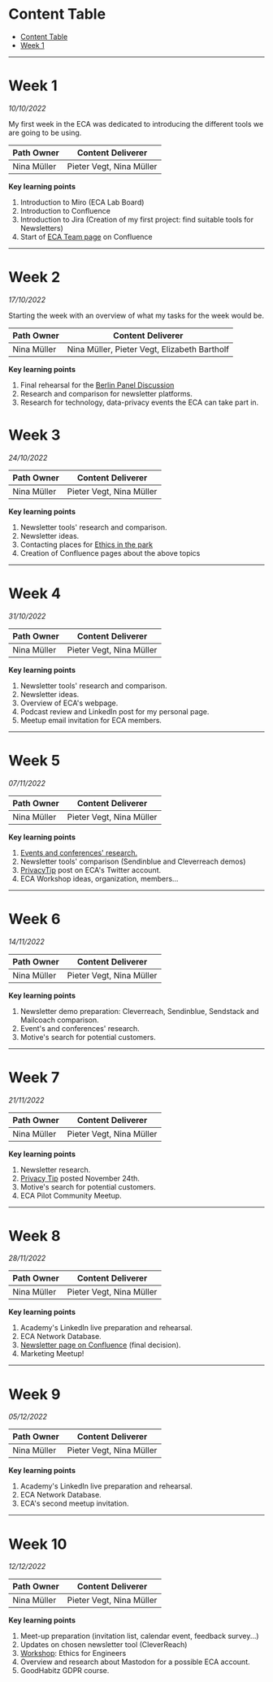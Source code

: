 # Content Table
- [Content Table](#content-table)
- [Week 1](#week-1)


----------------------------------------------------------------
# Week 1
*10/10/2022*

My first week in the ECA was dedicated to introducing the different tools we are going to be using.

| **Path Owner** | **Content Deliverer** | 
| --- | --- | 
| Nina Müller | Pieter Vegt, Nina Müller|


**Key learning points** <!-- (Do not change this line!!!) -->
1. Introduction to Miro (ECA Lab Board)
2. Introduction to Confluence 
3. Introduction to Jira (Creation of my first project: find suitable tools for Newsletters)
4. Start of [ECA Team page](https://searchbroker.atlassian.net/wiki/spaces/EBAMP/pages/3992092696/ECA+Team) on Confluence

----------------------------------------------------------------
# Week 2
*17/10/2022*

Starting the week with an overview of what my tasks for the week would be.

| **Path Owner** | **Content Deliverer** | 
| --- | --- | 
| Nina Müller | Nina Müller, Pieter Vegt, Elizabeth Bartholf|


**Key learning points** <!-- (Do not change this line!!!) -->
1. Final rehearsal for the [Berlin Panel Discussion](https://www.linkedin.com/video/event/urn:li:ugcPost:6985515475531112448/)
2. Research and comparison for newsletter platforms.
3. Research for technology, data-privacy events the ECA can take part in.

# Week 3
*24/10/2022*


| **Path Owner** | **Content Deliverer** | 
| --- | --- | 
| Nina Müller | Pieter Vegt, Nina Müller|


**Key learning points** <!-- (Do not change this line!!!) -->
1. Newsletter tools' research and comparison. 
2. Newsletter ideas. 
3. Contacting places for [Ethics in the park](https://searchbroker.atlassian.net/wiki/spaces/EBAMP/pages/3964862582/Ethics+in+the+park)
4. Creation of Confluence pages about the above topics 

----------------------------------------------------------------
# Week 4
*31/10/2022*


| **Path Owner** | **Content Deliverer** | 
| --- | --- | 
| Nina Müller | Pieter Vegt, Nina Müller|


**Key learning points** <!-- (Do not change this line!!!) -->
1. Newsletter tools' research and comparison. 
2. Newsletter ideas. 
3. Overview of ECA's webpage.
4. Podcast review and LinkedIn post for my personal page.
5. Meetup email invitation for ECA members.

----------------------------------------------------------------
# Week 5
*07/11/2022*


| **Path Owner** | **Content Deliverer** | 
| --- | --- | 
| Nina Müller | Pieter Vegt, Nina Müller|


**Key learning points** <!-- (Do not change this line!!!) -->
1. [Events and conferences' research.](https://searchbroker.atlassian.net/wiki/spaces/EBAMP/pages/4019847202/Privacy+data+and+ethics-related+events+research)
2. Newsletter tools' comparison (Sendinblue and Cleverreach demos)
3. [PrivacyTip](https://twitter.com/ethicalallies/status/1591001460795445249) post on ECA's Twitter account.
4. ECA Workshop ideas, organization, members...

----------------------------------------------------------------
# Week 6
*14/11/2022*


| **Path Owner** | **Content Deliverer** | 
| --- | --- | 
| Nina Müller | Pieter Vegt, Nina Müller|


**Key learning points** <!-- (Do not change this line!!!) -->
1. Newsletter demo preparation: Cleverreach, Sendinblue, Sendstack and Mailcoach comparison.
2. Event's and conferences' research.
3. Motive's search for potential customers.

----------------------------------------------------------------
# Week 7
*21/11/2022*


| **Path Owner** | **Content Deliverer** | 
| --- | --- | 
| Nina Müller | Pieter Vegt, Nina Müller|


**Key learning points** <!-- (Do not change this line!!!) -->
1. Newsletter research.
2. [Privacy Tip](https://twitter.com/ethicalallies/status/1595825620444921858) posted November 24th.
3. Motive's search for potential customers.
4. ECA Pilot Community Meetup.

----------------------------------------------------------------
# Week 8
*28/11/2022*


| **Path Owner** | **Content Deliverer** | 
| --- | --- | 
| Nina Müller | Pieter Vegt, Nina Müller|


**Key learning points** <!-- (Do not change this line!!!) -->
1. Academy's LinkedIn live preparation and rehearsal.
2. ECA Network Database.
3. [Newsletter page on Confluence](https://searchbroker.atlassian.net/wiki/spaces/EBAMP/pages/3999891511/Newsletter) (final decision).
4. Marketing Meetup!

----------------------------------------------------------------
# Week 9
*05/12/2022*


| **Path Owner** | **Content Deliverer** | 
| --- | --- | 
| Nina Müller | Pieter Vegt, Nina Müller|


**Key learning points** <!-- (Do not change this line!!!) -->
1. Academy's LinkedIn live preparation and rehearsal.
2. ECA Network Database.
3. ECA's second meetup invitation.

----------------------------------------------------------------
# Week 10
*12/12/2022*


| **Path Owner** | **Content Deliverer** | 
| --- | --- | 
| Nina Müller | Pieter Vegt, Nina Müller|


**Key learning points** <!-- (Do not change this line!!!) -->
1. Meet-up preparation (invitation list, calendar event, feedback survey...)
2. Updates on chosen newsletter tool (CleverReach)
3. [Workshop](https://searchbroker.atlassian.net/wiki/spaces/EBAMP/pages/3936485451/Data+Ethics+for+Engineers): Ethics for Engineers
4. Overview and research about Mastodon for a possible ECA account.
5. GoodHabitz GDPR course.
